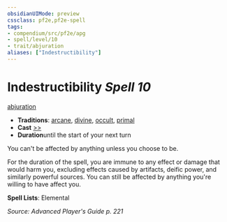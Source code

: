 ```yaml
---
obsidianUIMode: preview
cssclass: pf2e,pf2e-spell
tags:
- compendium/src/pf2e/apg
- spell/level/10
- trait/abjuration
aliases: ["Indestructibility"]
---
```

# Indestructibility *Spell 10*   
[abjuration](../../rules/traits/abjuration.md)  

- **Traditions**: [arcane](../../rules/traits/arcane.md), [divine](../../rules/traits/divine.md), [occult](../../rules/traits/occult.md), [primal](../../rules/traits/primal.md)
- **Cast** [>>](../../rules/core-rulebook/chapter-9-playing-the-game.md#Actions "Two-Action") 
- **Duration**until the start of your next turn

You can't be affected by anything unless you choose to be.

For the duration of the spell, you are immune to any effect or damage that would harm you, excluding effects caused by artifacts, deific power, and similarly powerful sources. You can still be affected by anything you're willing to have affect you.

**Spell Lists**: Elemental

*Source: Advanced Player's Guide p. 221*